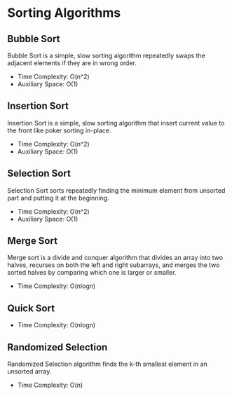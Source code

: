 # Sorting Algorithms

## Bubble Sort

Bubble Sort is a simple, slow sorting algorithm repeatedly swaps the adjacent elements if they are in wrong order.
* Time Complexity: O(n^2)
* Auxiliary Space: O(1)

## Insertion Sort

Insertion Sort is a simple, slow sorting algorithm that insert current value to the front like poker sorting in-place.
* Time Complexity: O(n^2)
* Auxiliary Space: O(1)

## Selection Sort

Selection Sort sorts repeatedly finding the minimum element from unsorted part and putting it at the beginning.
* Time Complexity: O(n^2)
* Auxiliary Space: O(1)

## Merge Sort

Merge sort is a divide and conquer algorithm that divides an array into two halves, recurses on both the left and right subarrays, and merges the two sorted halves by comparing which one is larger or smaller.
* Time Complexity: O(nlogn)

## Quick Sort

* Time Complexity: O(nlogn)

## Randomized Selection

Randomized Selection algorithm finds the k-th smallest element in an unsorted array.
* Time Complexity: O(n)
